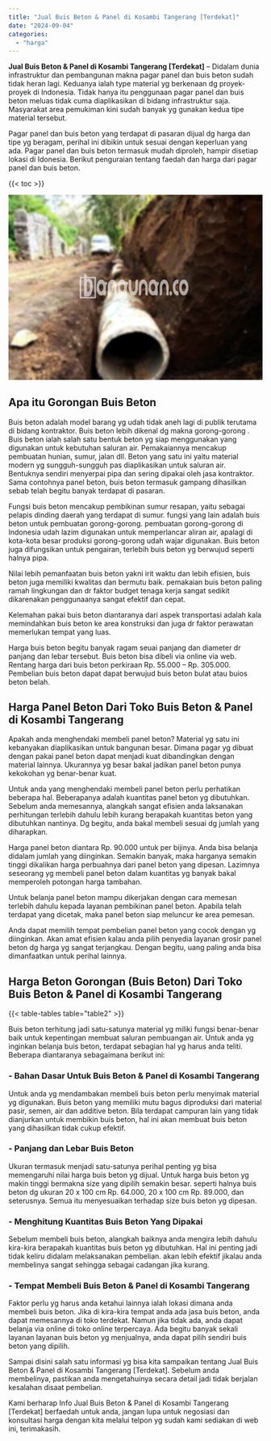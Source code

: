 ```yaml
---
title: "Jual Buis Beton & Panel di Kosambi Tangerang [Terdekat]"
date: "2024-09-04"
categories: 
  - "harga"
---
```


**Jual Buis Beton & Panel di Kosambi Tangerang \[Terdekat\]** – Didalam dunia infrastruktur dan pembangunan makna pagar panel dan buis beton sudah tidak heran lagi. Keduanya ialah type material yg berkenaan dg proyek-proyek di Indonesia. Tidak hanya itu penggunaan pagar panel dan buis beton meluas tidak cuma diaplikasikan di bidang infrastruktur saja. Masyarakat area pemukiman kini sudah banyak yg gunakan kedua tipe material tersebut.

Pagar panel dan buis beton yang terdapat di pasaran dijual dg harga dan tipe yg beragam, perihal ini dibikin untuk sesuai dengan keperluan yang ada. Pagar panel dan buis beton termasuk mudah diproleh, hampir disetiap lokasi di Idonesia. Berikut penguraian tentang faedah dan harga dari pagar panel dan buis beton.

{{< toc >}}

![Jual Buis Beton & Panel di Kosambi Tangerang [Terdekat]](/images/jual-panel-buis-beton-murah-14.png)

## Apa itu Gorongan Buis Beton

Buis beton adalah model barang yg udah tidak aneh lagi di publik terutama di bidang kontraktor. Buis beton lebih dikenal dg makna gorong-gorong . Buis beton ialah salah satu bentuk beton yg siap menggunakan yang digunakan untuk kebutuhan saluran air. Pemakaiannya mencakup pembuatan hunian, sumur, jalan dll. Beton yang satu ini yaitu material modern yg sungguh-sungguh pas diaplikasikan untuk saluran air. Bentuknya sendiri menyerpai pipa dan sering dipakai oleh jasa kontraktor. Sama contohnya panel beton, buis beton termasuk gampang dihasilkan sebab telah begitu banyak terdapat di pasaran.

Fungsi buis beton mencakup pembikinan sumur resapan, yaitu sebagai pelapis dinding daerah yang terdapat di sumur. fungsi yang lain adalah buis beton untuk pembuatan gorong-gorong. pembuatan gorong-gorong di Indonesia udah lazim digunakan untuk memperlancar aliran air, apalagi di kota-kota besar produksi gorong-gorong udah wajar digunakan. Buis beton juga difungsikan untuk pengairan, terlebih buis beton yg berwujud seperti halnya pipa.

Nilai lebih pemanfaatan buis beton yakni irit waktu dan lebih efisien, buis beton juga memiliki kwalitas dan bermutu baik. pemakaian buis beton paling ramah lingkungan dan dr faktor budget tenaga kerja sangat sedikit dikarenakan penggunaanya sangat efektif dan cepat.

Kelemahan pakai buis beton diantaranya dari aspek transportasi adalah kala memindahkan buis beton ke area konstruksi dan juga dr faktor perawatan memerlukan tempat yang luas.

Harga buis beton begitu banyak ragam seuai panjang dan diameter dr panjang dan lebar tersebut. Buis beton bisa dibeli via online via web. Rentang harga dari buis beton perkiraan Rp. 55.000 – Rp. 305.000. Pembelian buis beton dapat dapat berwujud buis beton bulat atau buios beton belah.

## Harga Panel Beton Dari Toko Buis Beton & Panel di Kosambi Tangerang

Apakah anda menghendaki membeli panel beton? Material yg satu ini kebanyakan diaplikasikan untuk bangunan besar. Dimana pagar yg dibuat dengan pakai panel beton dapat menjadi kuat dibandingkan dengan material lainnya. Ukurannya yg besar bakal jadikan panel beton punya kekokohan yg benar-benar kuat.

Untuk anda yang menghendaki membeli panel beton perlu perhatikan beberapa hal. Beberapanya adalah kuantitas panel beton yg dibutuhkan. Sebelum anda memesannya, alangkah sangat efisien anda laksanakan perhitungan terlebih dahulu lebih kurang berapakah kuantitas beton yang dibutuhkan nantinya. Dg begitu, anda bakal membeli sesuai dg jumlah yang diharapkan.

Harga panel beton diantara Rp. 90.000 untuk per bijinya. Anda bisa belanja didalam jumlah yang diinginkan. Semakin banyak, maka harganya semakin tinggi dikalikan harga perbuahnya dari panel beton yang dipesan. Lazimnya seseorang yg membeli panel beton dalam kuantitas yg banyak bakal memperoleh potongan harga tambahan.

Untuk belanja panel beton mampu dikerjakan dengan cara memesan terlebih dahulu kepada layanan pembikinan panel beton. Apabila telah terdapat yang dicetak, maka panel beton siap meluncur ke area pemesan.

Anda dapat memilih tempat pembelian panel beton yang cocok dengan yg diinginkan. Akan amat efisien kalau anda pilih penyedia layanan grosir panel beton dg harga yg sangat terjangkau. Dengan begitu, uang paling anda bisa dimanfaatkan untuk perihal lainnya.

## Harga Beton Gorongan (Buis Beton) Dari Toko Buis Beton & Panel di Kosambi Tangerang

{{< table-tables table="table2" >}}

Buis beton terhitung jadi satu-satunya material yg miliki fungsi benar-benar baik untuk kepentingan membuat saluran pembuangan air. Untuk anda yg inginkan belanja buis beton, terdapat sebagian hal yg harus anda teliti. Beberapa diantaranya sebagaimana berikut ini:

### \- Bahan Dasar Untuk Buis Beton & Panel di Kosambi Tangerang

Untuk anda yg mendambakan membeli buis beton perlu menyimak material yg digunakan. Buis beton yang memiliki mutu bagus diproduksi dari material pasir, semen, air dan additive beton. Bila terdapat campuran lain yang tidak dianjurkan untuk membikin buis beton, hal ini akan membuat buis beton yang dihasilkan tidak cukup efektif.

### \- Panjang dan Lebar Buis Beton

Ukuran termasuk menjadi satu-satunya perihal penting yg bisa memengaruhi nilai harga buis beton yg dijual. Untuk harga buis beton yg makin tinggi bermakna size yang dipilih semakin besar. seperti halnya buis beton dg ukuran 20 x 100 cm Rp. 64.000, 20 x 100 cm Rp. 89.000, dan seterusnya. Semua itu menyesuaikan terhadap size buis beton yg dipesan.

### \- Menghitung Kuantitas Buis Beton Yang Dipakai

Sebelum membeli buis beton, alangkah baiknya anda mengira lebih dahulu kira-kira berapakah kuantitas buis beton yg dibutuhkan. Hal ini penting jadi tidak keliru didalam melaksanakan pembelian. akan lebih efektif jikalau anda membelinya sangat sehingga sebagai cadangan jika kurang.

### \- Tempat Membeli Buis Beton & Panel di Kosambi Tangerang

Faktor perlu yg harus anda ketahui lainnya ialah lokasi dimana anda membeli buis beton. Jika di kira-kira tempat anda ada jasa buis beton, anda dapat memesannya di toko terdekat. Namun jika tidak ada, anda dapat belanja via online di toko online terpercaya. Ada begitu banyak sekali layanan layanan buis beton yg menjualnya, anda dapat pilih sendiri buis beton yang dipilih.

Sampai disini salah satu informasi yg bisa kita sampaikan tentang Jual Buis Beton & Panel di Kosambi Tangerang \[Terdekat\]. Sebelum anda membelinya, pastikan anda mengetahuinya secara detail jadi tidak berjalan kesalahan disaat pembelian.

Kami berharap Info Jual Buis Beton & Panel di Kosambi Tangerang \[Terdekat\] berfaedah untuk anda, jangan lupa untuk negosiasi dan konsultasi harga dengan kita melalui telpon yg sudah kami sediakan di web ini, terimakasih.
